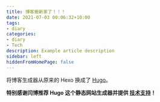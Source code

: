```yaml
---
title: 博客搬新家了！！！
date: 2021-07-03 00:06:32+10:00
tags:
- diary
categories:
- diary
- Tech
description: Example article description
sidebar: left
hiddenFromHomePage: false
---
```





将博客生成器从原来的 Hexo 换成了 [Hugo](https://gohugo.io)。

**特别感谢闫博推荐 Hugo 这个静态网站生成器并提供 [技术支持](https://www.yanboyang.com/hugo/)！**


